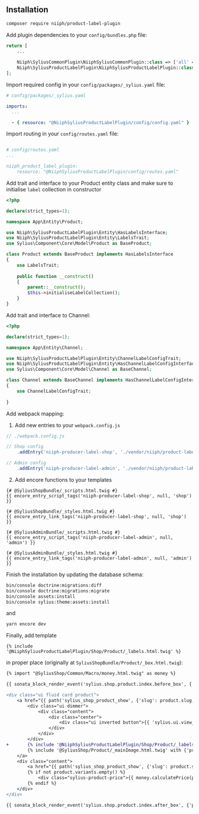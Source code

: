 ## Installation

```bash
composer require niiph/product-label-plugin
```

Add plugin dependencies to your `config/bundles.php` file:

```php
return [
    ...
    
    Niiph\SyliusCommonPlugin\NiiphSyliusCommonPlugin::class => ['all' => true],
    Niiph\SyliusProductLabelPlugin\NiiphSyliusProductLabelPlugin::class  => ['all' => true]
];
```

Import required config in your `config/packages/_sylius.yaml` file:

```yaml
# config/packages/_sylius.yaml

imports:
  ...

  - { resource: "@NiiphSyliusProductLabelPlugin/config/config.yaml" }
```

Import routing in your `config/routes.yaml` file:

```yaml

# config/routes.yaml
...

niiph_product_label_plugin:
    resource: "@NiiphSyliusProductLabelPlugin/config/routes.yaml"
```

Add trait and interface to your Product entity class and make sure to initialise `label` collection in constructor

```php
<?php

declare(strict_types=1);

namespace App\Entity\Product;

use Niiph\SyliusProductLabelPlugin\Entity\HasLabelsInterface;
use Niiph\SyliusProductLabelPlugin\Entity\LabelsTrait;
use Sylius\Component\Core\Model\Product as BaseProduct;

class Product extends BaseProduct implements HasLabelsInterface
{
    use LabelsTrait;
    
    public function __construct()
    {
        parent::__construct();
        $this->initialiseLabelCollection();
    }
}
```

Add trait and interface to Channel:

```php
<?php

declare(strict_types=1);

namespace App\Entity\Channel;

use Niiph\SyliusProductLabelPlugin\Entity\ChannelLabelConfigTrait;
use Niiph\SyliusProductLabelPlugin\Entity\HasChannelLabelConfigInterface;
use Sylius\Component\Core\Model\Channel as BaseChannel;

class Channel extends BaseChannel implements HasChannelLabelConfigInterface
{
    use ChannelLabelConfigTrait;
    
}
```

Add webpack mapping:

1. Add new entries to your `webpack.config.js`
```js
// ./webpack.config.js

// Shop config
    .addEntry('niiph-producer-label-shop', './vendor/niiph/product-label-plugin/assets/shop/entry.js')

// Admin config
    .addEntry('niiph-producer-label-admin', './vendor/niiph/product-label-plugin/assets/admin/entry.js')
```

2. Add encore functions to your templates

```twig
{# @SyliusShopBundle/_scripts.html.twig #}
{{ encore_entry_script_tags('niiph-producer-label-shop', null, 'shop') }}

{# @SyliusShopBundle/_styles.html.twig #}
{{ encore_entry_link_tags('niiph-producer-label-shop', null, 'shop') }}

{# @SyliusAdminBundle/_scripts.html.twig #}
{{ encore_entry_script_tags('niiph-producer-label-admin', null, 'admin') }}

{# @SyliusAdminBundle/_styles.html.twig #}
{{ encore_entry_link_tags('niiph-producer-label-admin', null, 'admin') }}
```


Finish the installation by updating the database schema:

```sh
bin/console doctrine:migrations:diff
bin/console doctrine:migrations:migrate
bin/console assets:install
bin/console sylius:theme:assets:install
```

and 
```sh
yarn encore dev
```

Finally, add template
```twig
{% include '@NiiphSyliusProductLabelPlugin/Shop/Product/_labels.html.twig' %}
```
in proper place (originally at `SyliusShopBundle/Product/_box.html.twig`):
```diff
{% import "@SyliusShop/Common/Macro/money.html.twig" as money %}

{{ sonata_block_render_event('sylius.shop.product.index.before_box', {'product': product}) }}

<div class="ui fluid card product">
    <a href="{{ path('sylius_shop_product_show', {'slug': product.slug, '_locale': product.translation.locale}) }}" class="blurring dimmable image">
        <div class="ui dimmer">
            <div class="content">
                <div class="center">
                    <div class="ui inverted button">{{ 'sylius.ui.view_more'|trans }}</div>
                </div>
            </div>
        </div>
+       {% include '@NiiphSyliusProductLabelPlugin/Shop/Product/_labels.html.twig' %}
        {% include '@SyliusShop/Product/_mainImage.html.twig' with {'product': product} %}
    </a>
    <div class="content">
        <a href="{{ path('sylius_shop_product_show', {'slug': product.slug, '_locale': product.translation.locale}) }}" class="header sylius-product-name">{{ product.name }}</a>
        {% if not product.variants.empty() %}
            <div class="sylius-product-price">{{ money.calculatePrice(product|sylius_resolve_variant) }}</div>
        {% endif %}
    </div>
</div>

{{ sonata_block_render_event('sylius.shop.product.index.after_box', {'product': product}) }}
```
